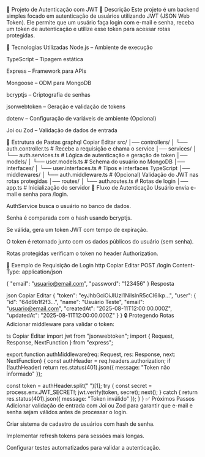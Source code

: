📌 Projeto de Autenticação com JWT
📖 Descrição
Este projeto é um backend simples focado em autenticação de usuários utilizando JWT (JSON Web Token).
Ele permite que um usuário faça login com e-mail e senha, receba um token de autenticação e utilize esse token para acessar rotas protegidas.

🚀 Tecnologias Utilizadas
Node.js – Ambiente de execução

TypeScript – Tipagem estática

Express – Framework para APIs

Mongoose – ODM para MongoDB

bcryptjs – Criptografia de senhas

jsonwebtoken – Geração e validação de tokens

dotenv – Configuração de variáveis de ambiente
(Opcional)

Joi ou Zod – Validação de dados de entrada

📂 Estrutura de Pastas
graphql
Copiar
Editar
src/
│── controllers/
│   └── auth.controller.ts      # Recebe a requisição e chama o service
│── services/
│   └── auth.services.ts        # Lógica de autenticação e geração de token
│── models/
│   └── user.models.ts          # Schema do usuário no MongoDB
│── interfaces/
│   └── user.interfaces.ts      # Tipos e interfaces TypeScript
│── middlewares/
│   └── auth.middleware.ts      # (Opcional) Validação do JWT nas rotas protegidas
│── routes/
│   └── auth.routes.ts          # Rotas de login
│── app.ts                      # Inicialização do servidor
🔑 Fluxo de Autenticação
Usuário envia e-mail e senha para /login.

AuthService busca o usuário no banco de dados.

Senha é comparada com o hash usando bcryptjs.

Se válida, gera um token JWT com tempo de expiração.

O token é retornado junto com os dados públicos do usuário (sem senha).

Rotas protegidas verificam o token no header Authorization.

📜 Exemplo de Requisição de Login
http
Copiar
Editar
POST /login
Content-Type: application/json

{
  "email": "usuario@email.com",
  "password": "123456"
}
Resposta

json
Copiar
Editar
{
  "token": "eyJhbGciOiJIUzI1NiIsInR5cCI6Ikp...",
  "user": {
    "id": "64d9b1f2f3...",
    "name": "Usuário Teste",
    "email": "usuario@email.com",
    "createdAt": "2025-08-11T12:00:00.000Z",
    "updatedAt": "2025-08-11T12:00:00.000Z"
  }
}
🔒 Protegendo Rotas
Adicionar middleware para validar o token:

ts
Copiar
Editar
import jwt from "jsonwebtoken";
import { Request, Response, NextFunction } from "express";

export function authMiddleware(req: Request, res: Response, next: NextFunction) {
  const authHeader = req.headers.authorization;
  if (!authHeader) return res.status(401).json({ message: "Token não informado" });

  const token = authHeader.split(" ")[1];
  try {
    const secret = process.env.JWT_SECRET!;
    jwt.verify(token, secret);
    next();
  } catch {
    return res.status(401).json({ message: "Token inválido" });
  }
}
✅ Próximos Passos
Adicionar validação de entrada com Joi ou Zod para garantir que e-mail e senha sejam válidos antes de processar o login.

Criar sistema de cadastro de usuários com hash de senha.

Implementar refresh tokens para sessões mais longas.

Configurar testes automatizados para validar a autenticação.